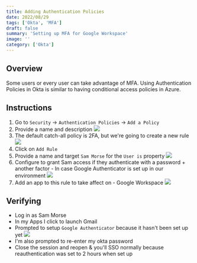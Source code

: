 ```yaml
---
title: Adding Authentication Policies
date: 2022/08/29
tags: ['Okta', 'MFA']
draft: false
summary: 'Setting up MFA for Google Workspace'
image: ''
category: ['Okta']
---
```


## Overview

Some users or every user can take advantage of MFA. Using Authentication Policies in Okta is similar to having conditional access policies in Azure.

## Instructions

1. Go to `Security` -> `Authentication Policies` -> `Add a Policy`
2. Provide a name and description
   ![](https://bui.blob.core.windows.net/labs/Lab_2022_08_29_15_39.webp)
3. The default catch-all policy is 2FA, but we're going to create a new rule
   ![](https://bui.blob.core.windows.net/labs/Lab_2022_08_29_17_02.webp)
4. Click on `Add Rule`
5. Provide a name and target `Sam Morse` for the `User is` property
   ![](https://bui.blob.core.windows.net/labs/Lab_2022_08_29_19_34.webp)
6. Configure to grant Sam access if they authenticate with a password + another factor - In case Google Authenticator is set up in our environment
   ![](https://bui.blob.core.windows.net/labs/Lab_2022_08_29_20_43.webp)
7. Add an app to this rule to take affect on - Google Workspace
   ![](https://bui.blob.core.windows.net/labs/Lab_2022_08_29_22_52.webp)

## Verifying

- Log in as Sam Morse
- In my Apps I click to launch Gmail
- Prompted to setup `Google Authenticator` because it hasn't been set up yet
  ![](https://bui.blob.core.windows.net/labs/Lab_2022_08_29_26_43.webp)
- I'm also prompted to re-enter my okta password
- Close the session and reopen & you'll SSO normally because reauthentication was set to 2 hours when set up
